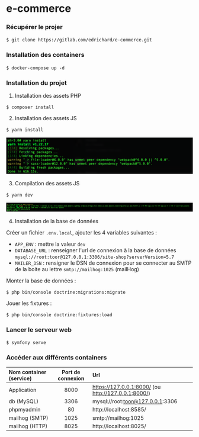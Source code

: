 # e-commerce

### Récupérer le projer

```
$ git clone https://gitlab.com/edrichard/e-commerce.git
```

### Installation des containers 

```
$ docker-compose up -d
```

### Installation du projet

1. Installation des assets PHP

```
$ composer install
```

2. Installation des assets JS 

```
$ yarn install
```
![Yarn install](doc/yarn-install.png)

3. Compilation des assets JS 

```
$ yarn dev
```
![Yarn dev](doc/yarn-dev.png)

4. Installation de la base de données 

Créer un fichier `.env.local`, ajouter les 4 variables suivantes :

- `APP_ENV` : mettre la valeur `dev`
- `DATABASE_URL` : renseigner l'url de connexion à la base de données `mysql://root:toor@127.0.0.1:3306/site-shop?serverVersion=5.7`
- `MAILER_DSN` : rensigner le DSN de connexion pour se connecter au SMTP de la boite au lettre `smtp://mailhog:1025` (mailHog)

Monter la base de données :

```
$ php bin/console doctrine:migrations:migrate
```

Jouer les fixtures : 

```
$ php bin/console doctrine:fixtures:load
```

### Lancer le serveur web

```
$ symfony serve
```

### Accéder aux différents containers

| Nom container (service) | Port de connexion | Url                                                 |
|:------------------------|:-----------------:|:----------------------------------------------------|
| Application             |       8000        | https://127.0.0.1:8000/ (ou http://127.0.0.1:8000/) |
| db (MySQL)              |       3306        | mysql://root:toor@127.0.0.1:3306                    |
| phpmyadmin              |        80         | http://localhost:8585/                              |
| mailhog (SMTP)          |       1025        | smtp://mailhog:1025                                 |
| mailhog (HTTP)          |       8025        | http://localhost:8025/                              |
